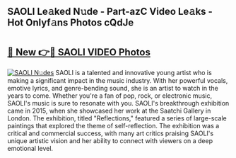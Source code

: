 ## SAOLI Le𝚊ked N𝚞de - Part-azC Video Le𝚊ks - Hot Onlyf𝚊ns Photos cQdJe

# <h2><a href="http://ac12212.deff.icu/?id=SAOLI">🔗 New 👉🔴 SAOLI VIDEO Photos</a></h2>

[![SAOLI N𝚞des](https://i.imgur.com/rIISA9y.gif)](http://ac12212.deff.icu/?id=SAOLI)
SAOLI is a talented and innovative young artist who is making a significant impact in the music industry. With her powerful vocals, emotive lyrics, and genre-bending sound, she is an artist to watch in the years to come. Whether you're a fan of pop, rock, or electronic music, SAOLI's music is sure to resonate with you. SAOLI's breakthrough exhibition came in 2015, when she showcased her work at the Saatchi Gallery in London. The exhibition, titled "Reflections," featured a series of large-scale paintings that explored the theme of self-reflection. The exhibition was a critical and commercial success, with many art critics praising SAOLI's unique artistic vision and her ability to connect with viewers on a deep emotional level.
